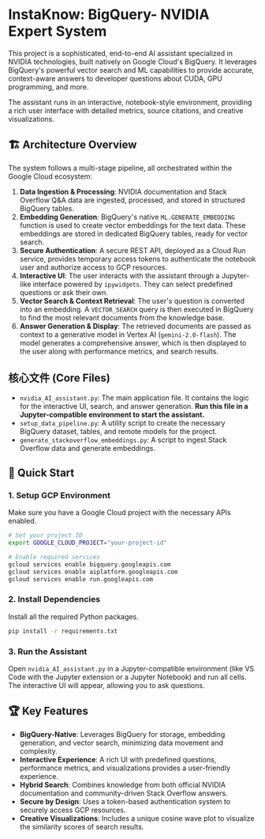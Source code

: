 # InstaKnow: BigQuery- NVIDIA Expert System

This project is a sophisticated, end-to-end AI assistant specialized in NVIDIA technologies, built natively on Google Cloud's BigQuery. It leverages BigQuery's powerful vector search and ML capabilities to provide accurate, context-aware answers to developer questions about CUDA, GPU programming, and more.

The assistant runs in an interactive, notebook-style environment, providing a rich user interface with detailed metrics, source citations, and creative visualizations.

## 🏗️ Architecture Overview

The system follows a multi-stage pipeline, all orchestrated within the Google Cloud ecosystem:

1.  **Data Ingestion & Processing**: NVIDIA documentation and Stack Overflow Q&A data are ingested, processed, and stored in structured BigQuery tables.
2.  **Embedding Generation**: BigQuery's native `ML.GENERATE_EMBEDDING` function is used to create vector embeddings for the text data. These embeddings are stored in dedicated BigQuery tables, ready for vector search.
3.  **Secure Authentication**: A secure REST API, deployed as a Cloud Run service, provides temporary access tokens to authenticate the notebook user and authorize access to GCP resources.
4.  **Interactive UI**: The user interacts with the assistant through a Jupyter-like interface powered by `ipywidgets`. They can select predefined questions or ask their own.
5.  **Vector Search & Context Retrieval**: The user's question is converted into an embedding. A `VECTOR_SEARCH` query is then executed in BigQuery to find the most relevant documents from the knowledge base.
6.  **Answer Generation & Display**: The retrieved documents are passed as context to a generative model in Vertex AI (`gemini-2.0-flash`). The model generates a comprehensive answer, which is then displayed to the user along with performance metrics, and search results.
## 核心文件 (Core Files)

-   `nvidia_AI_assistant.py`: The main application file. It contains the logic for the interactive UI, search, and answer generation. **Run this file in a Jupyter-compatible environment to start the assistant.**
-   `setup_data_pipeline.py`: A utility script to create the necessary BigQuery dataset, tables, and remote models for the project.
-   `generate_stackoverflow_embeddings.py`: A script to ingest Stack Overflow data and generate embeddings.

## 🚀 Quick Start

### 1. Setup GCP Environment

Make sure you have a Google Cloud project with the necessary APIs enabled.

```bash
# Set your project ID
export GOOGLE_CLOUD_PROJECT="your-project-id"

# Enable required services
gcloud services enable bigquery.googleapis.com
gcloud services enable aiplatform.googleapis.com
gcloud services enable run.googleapis.com
```

### 2. Install Dependencies

Install all the required Python packages.

```bash
pip install -r requirements.txt
```

### 3. Run the Assistant

Open `nvidia_AI_assistant.py` in a Jupyter-compatible environment (like VS Code with the Jupyter extension or a Jupyter Notebook) and run all cells. The interactive UI will appear, allowing you to ask questions.

## 🏆 Key Features

-   **BigQuery-Native**: Leverages BigQuery for storage, embedding generation, and vector search, minimizing data movement and complexity.
-   **Interactive Experience**: A rich UI with predefined questions, performance metrics, and visualizations provides a user-friendly experience.
-   **Hybrid Search**: Combines knowledge from both official NVIDIA documentation and community-driven Stack Overflow answers.
-   **Secure by Design**: Uses a token-based authentication system to securely access GCP resources.
-   **Creative Visualizations**: Includes a unique cosine wave plot to visualize the similarity scores of search results.
